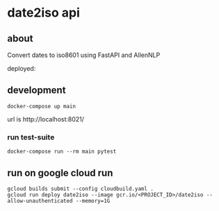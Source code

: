 # date2iso api

## about

Convert dates to iso8601 using FastAPI and AllenNLP

deployed:



## development

```
docker-compose up main
```

url is http://localhost:8021/


### run test-suite

```
docker-compose run --rm main pytest
```


## run on google cloud run

```
gcloud builds submit --config cloudbuild.yaml .
gcloud run deploy date2iso --image gcr.io/<PROJECT_ID>/date2iso --allow-unauthenticated --memory=1G
```
